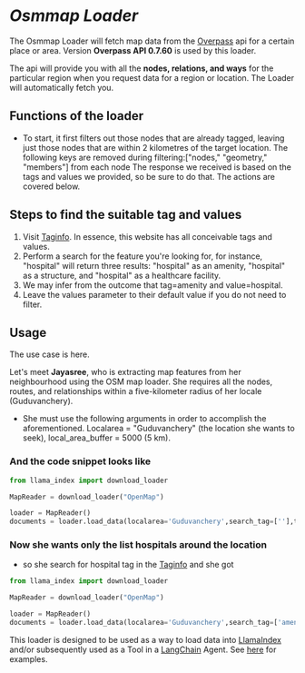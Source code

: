 # ***Osmmap Loader***

The Osmmap Loader will fetch map data from the [Overpass](https://wiki.openstreetmap.org/wiki/Main_Page) api for a certain place or area. Version **Overpass API 0.7.60** is used by this loader.

The api will provide you with all the **nodes, relations, and ways** for the particular region when you request data for a region or location. The Loader will automatically fetch you. 

## **Functions of the loader**

* To start, it first filters out those nodes that are already tagged, leaving just those nodes that are within 2 kilometres of the target location. The following keys are removed during filtering:["nodes," "geometry," "members"] from each node The response we received is based on the tags and values we provided, so be sure to do that. The actions are covered below.

## **Steps to find the suitable tag and values**

1. Visit [Taginfo](taginfo.openstreetmap.org/tags). In essence, this website has all conceivable tags and values.
2. Perform a search for the feature you're looking for, for instance, "hospital" will return three results: "hospital" as an amenity, "hospital" as a structure, and "hospital" as a healthcare facility.
3. We may infer from the outcome that tag=amenity and value=hospital.
4. Leave the values parameter to their default value if you do not need to filter.



## **Usage**

The use case is here.

Let's meet **Jayasree**, who is extracting map features from her neighbourhood using the OSM map loader. 
She requires all the nodes, routes, and relationships within a five-kilometer radius of her locale (Guduvanchery).
  
* She must use the following arguments in order to accomplish the aforementioned. Localarea = "Guduvanchery" (the location she wants to seek), local_area_buffer = 5000 (5 km).

### And the code snippet looks like

```python
from llama_index import download_loader

MapReader = download_loader("OpenMap")

loader = MapReader()
documents = loader.load_data(localarea='Guduvanchery',search_tag=[''],tag_only=True,local_area_buffer=5000,tag_values=[''])

```

### Now she wants only the list  hospitals around the location

* so she search for hospital tag in the  [Taginfo](https://taginfo.openstreetmap.org/tags) and she got 

```python
from llama_index import download_loader

MapReader = download_loader("OpenMap")

loader = MapReader()
documents = loader.load_data(localarea='Guduvanchery',search_tag=['amenity'],tag_only=True,local_area_buffer=5000,tag_values=['hospital','clinic']) 

```

This loader is designed to be used as a way to load data into [LlamaIndex](https://github.com/jerryjliu/gpt_index/tree/main/gpt_index) and/or subsequently used as a Tool in a [LangChain](https://github.com/hwchase17/langchain) Agent. See [here](https://github.com/emptycrown/llama-hub/tree/main) for examples.
